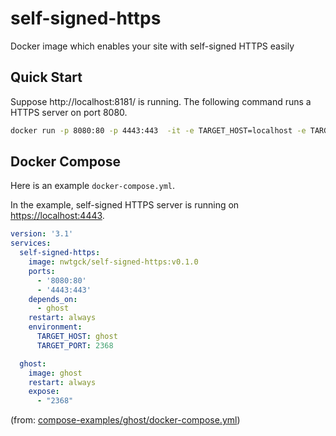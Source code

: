# self-signed-https
Docker image which enables your site with self-signed HTTPS easily

## Quick Start

Suppose http://localhost:8181/ is running. The following command runs a HTTPS server on port 8080.
```bash
docker run -p 8080:80 -p 4443:443  -it -e TARGET_HOST=localhost -e TARGET_PORT=3000 nwtgck/self-signed-https
```

## Docker Compose

Here is an example `docker-compose.yml`.

In the example, self-signed HTTPS server is running on <https://localhost:4443>.

```yaml
version: '3.1'
services:
  self-signed-https:
    image: nwtgck/self-signed-https:v0.1.0
    ports:
      - '8080:80'
      - '4443:443'
    depends_on:
      - ghost
    restart: always
    environment:
      TARGET_HOST: ghost
      TARGET_PORT: 2368

  ghost:
    image: ghost
    restart: always
    expose:
      - "2368"
``` 
(from: [compose-examples/ghost/docker-compose.yml](compose-examples/ghost/docker-compose.yml))